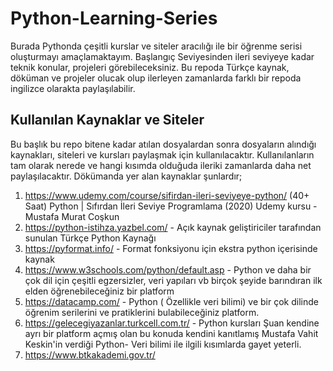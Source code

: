 # Python-Learning-Series

Burada Pythonda çeşitli kurslar ve siteler aracılığı ile bir öğrenme serisi oluşturmayı amaçlamaktayım. Başlangıç Seviyesinden ileri seviyeye kadar teknik konular, projeleri görebileceksiniz. Bu repoda Türkçe kaynak, döküman ve projeler olucak olup ilerleyen zamanlarda farklı bir repoda ingilizce olarakta paylaşılabilir.

## Kullanılan Kaynaklar ve Siteler

Bu başlık bu repo bitene kadar atılan dosyalardan sonra dosyaların alındığı kaynakları, siteleri ve kursları paylaşmak için kullanılacaktır. Kullanılanların tam olarak nerede ve hangi kısımda olduğuda ileriki zamanlarda daha net paylaşılacaktır. Dökümanda yer alan kaynaklar şunlardır;

1) https://www.udemy.com/course/sifirdan-ileri-seviyeye-python/ (40+ Saat) Python | Sıfırdan İleri Seviye Programlama (2020) Udemy kursu - Mustafa Murat Coşkun
2) https://python-istihza.yazbel.com/ - Açık kaynak geliştiriciler tarafından sunulan Türkçe Python Kaynağı
3) https://pyformat.info/ - Format fonksiyonu için ekstra python içerisinde kaynak
4) https://www.w3schools.com/python/default.asp - Python ve daha bir çok dil için çeşitli egzersizler, veri yapıları vb birçok şeyide barındıran ilk elden öğrenebileceğiniz bir platform
5) https://datacamp.com/ - Python ( Özellikle veri bilimi) ve bir çok dilinde öğrenim serilerini ve pratiklerini bulabileceğiniz platform.
6) https://gelecegiyazanlar.turkcell.com.tr/ - Python kursları Şuan kendine ayrı bir platform açmış olan bu konuda kendini kanıtlamış Mustafa Vahit Keskin'in verdiği Python- Veri bilimi ile ilgili kısımlarda gayet yeterli.
7) https://www.btkakademi.gov.tr/

